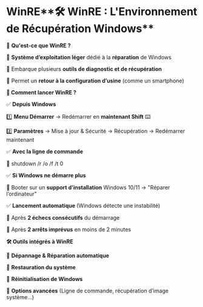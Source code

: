 # WinRE**🛠 WinRE : L'Environnement de Récupération Windows**

📌 **Qu'est-ce que WinRE ?**

🔹 **Système d’exploitation léger** dédié à la **réparation** de Windows

🔹 Embarque plusieurs **outils de diagnostic et de récupération**

🔹 Permet un **retour à la configuration d’usine** (comme un smartphone)



**🚀 Comment lancer WinRE ?**

✅ **Depuis Windows**

1️⃣ **Menu Démarrer** → Redémarrer en **maintenant Shift** ⌨️

2️⃣ **Paramètres** → Mise à jour & Sécurité → Récupération → Redémarrer maintenant

✅ **Avec la ligne de commande**

📜 shutdown /r /o /f /t 0

✅ **Si Windows ne démarre plus**

📀 Booter sur un **support d’installation** Windows 10/11 → "Réparer l’ordinateur"

✅ **Lancement automatique** (Windows détecte une instabilité)

🔹 Après **2 échecs consécutifs** du démarrage

🔹 Après **2 arrêts imprévus** en moins de 2 minutes



**🛠 Outils intégrés à WinRE**

📍 **Dépannage & Réparation automatique**

📍 **Restauration du système**

📍 **Réinitialisation de Windows**

📍 **Options avancées** (Ligne de commande, récupération d’image système...)
